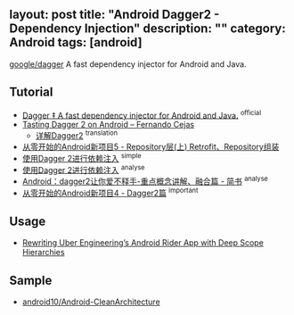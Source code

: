 layout: post
title: "Android Dagger2 - Dependency Injection"
description: ""
category: Android
tags: [android]
---

[google/dagger](https://github.com/google/dagger) A fast dependency injector for Android and Java.

## Tutorial

- [Dagger ‡ A fast dependency injector for Android and Java.](http://google.github.io/dagger/users-guide.html) <sup>official</sup>
- [Tasting Dagger 2 on Android – Fernando Cejas](http://fernandocejas.com/2015/04/11/tasting-dagger-2-on-android/)
    + [详解Dagger2](http://www.jcodecraeer.com/a/anzhuokaifa/androidkaifa/2015/0519/2892.html) <sup>translation</sup>
- [从零开始的Android新项目5 - Repository层(上) Retrofit、Repository组装](http://blog.zhaiyifan.cn/2016/04/30/android-new-project-from-0-p5/)
- [使用Dagger 2进行依赖注入](http://codethink.me/2015/08/06/dependency-injection-with-dagger-2/) <sup>simple</sup>
- [使用Dagger 2进行依赖注入](http://codethink.me/2015/08/06/dependency-injection-with-dagger-2/) <sup>analyse</sup>
- [Android：dagger2让你爱不释手-重点概念讲解、融合篇 - 简书](http://www.jianshu.com/p/1d42d2e6f4a5) <sup>analyse</sup>
- [从零开始的Android新项目4 - Dagger2篇](http://blog.zhaiyifan.cn/2016/03/27/android-new-project-from-0-p4/#) <sup>important</sup>

## Usage

- [Rewriting Uber Engineering’s Android Rider App with Deep Scope Hierarchies](https://eng.uber.com/deep-scope-hierarchies)

## Sample

- [android10/Android-CleanArchitecture](https://github.com/android10/Android-CleanArchitecture)
